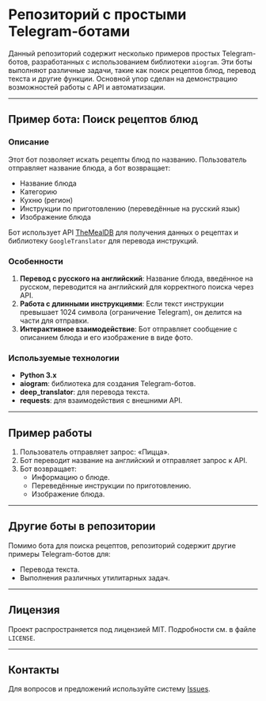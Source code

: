 # Репозиторий с простыми Telegram-ботами

Данный репозиторий содержит несколько примеров простых Telegram-ботов, разработанных с использованием библиотеки `aiogram`. Эти боты выполняют различные задачи, такие как поиск рецептов блюд, перевод текста и другие функции. Основной упор сделан на демонстрацию возможностей работы с API и автоматизации.

---

## Пример бота: Поиск рецептов блюд

### Описание
Этот бот позволяет искать рецепты блюд по названию. Пользователь отправляет название блюда, а бот возвращает:
- Название блюда
- Категорию
- Кухню (регион)
- Инструкции по приготовлению (переведённые на русский язык)
- Изображение блюда

Бот использует API [TheMealDB](https://www.themealdb.com/) для получения данных о рецептах и библиотеку `GoogleTranslator` для перевода инструкций.

### Особенности
1. **Перевод с русского на английский**: Название блюда, введённое на русском, переводится на английский для корректного поиска через API.
2. **Работа с длинными инструкциями**: Если текст инструкции превышает 1024 символа (ограничение Telegram), он делится на части для отправки.
3. **Интерактивное взаимодействие**: Бот отправляет сообщение с описанием блюда и его изображение в виде фото.

### Используемые технологии
- **Python 3.x**
- **aiogram**: библиотека для создания Telegram-ботов.
- **deep_translator**: для перевода текста.
- **requests**: для взаимодействия с внешними API.

---

## Пример работы

1. Пользователь отправляет запрос: «Пицца».
2. Бот переводит название на английский и отправляет запрос к API.
3. Бот возвращает:
   - Информацию о блюде.
   - Переведённые инструкции по приготовлению.
   - Изображение блюда.

---

## Другие боты в репозитории
Помимо бота для поиска рецептов, репозиторий содержит другие примеры Telegram-ботов для:
- Перевода текста.
- Выполнения различных утилитарных задач.

---

## Лицензия
Проект распространяется под лицензией MIT. Подробности см. в файле `LICENSE`.

---

## Контакты
Для вопросов и предложений используйте систему [Issues](https://github.com/<MamaFima>/<lessone22>/issues).

 
